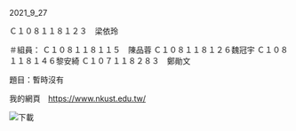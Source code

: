 2021_9_27

Ｃ１０８１１８１２３　梁依玲

＃組員：
Ｃ１０８１１８１１５　陳品蓉
Ｃ１０８１１８１２６魏冠宇
Ｃ１０８１１８１４６黎安綺
Ｃ１０７１１８２８３　鄭勛文

題目：暫時沒有

我的網頁　https://www.nkust.edu.tw/

![下載](https://user-images.githubusercontent.com/71630456/134865414-321efc0f-d035-4b1e-ad46-39b1ab3a66df.jpg)
